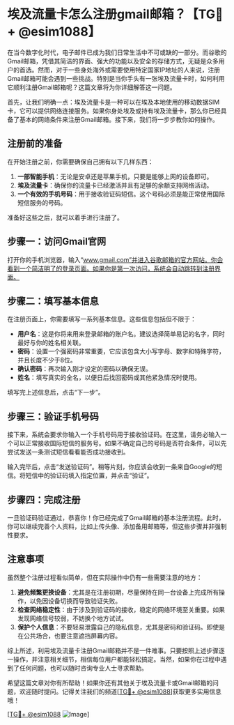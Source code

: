 # 埃及流量卡怎么注册gmail邮箱？【TG💪+ @esim1088】

在当今数字化时代，电子邮件已成为我们日常生活中不可或缺的一部分。而谷歌的Gmail邮箱，凭借其简洁的界面、强大的功能以及安全的存储方式，无疑是众多用户的首选。然而，对于一些身处海外或需要使用特定国家IP地址的人来说，注册Gmail邮箱可能会遇到一些挑战。特别是当你手头有一张埃及流量卡时，如何利用它顺利注册Gmail邮箱呢？这篇文章将为你详细解答这一问题。

首先，让我们明确一点：埃及流量卡是一种可以在埃及本地使用的移动数据SIM卡，它可以提供网络连接服务。如果你身处埃及或持有埃及流量卡，那么你已经具备了基本的网络条件来注册Gmail邮箱。接下来，我们将一步步教你如何操作。

## 注册前的准备

在开始注册之前，你需要确保自己拥有以下几样东西：

1. **一部智能手机**：无论是安卓还是苹果手机，只要是能够上网的设备即可。
2. **埃及流量卡**：确保你的流量卡已经激活并且有足够的余额支持网络活动。
3. **一个有效的手机号码**：用于接收验证码短信。这个号码必须是能正常使用国际短信服务的号码。

准备好这些之后，就可以着手进行注册了。

## 步骤一：访问Gmail官网

打开你的手机浏览器，输入“www.gmail.com”并进入谷歌邮箱的官方网站。你会看到一个简洁明了的登录页面。如果你是第一次访问，系统会自动跳转到注册界面。

## 步骤二：填写基本信息

在注册页面上，你需要填写一系列基本信息。这些信息包括但不限于：

- **用户名**：这是你将来用来登录邮箱的账户名。建议选择简单易记的名字，同时最好与你的姓名相关联。
- **密码**：设置一个强密码非常重要，它应该包含大小写字母、数字和特殊字符，并且长度不少于8位。
- **确认密码**：再次输入刚才设定的密码以确保无误。
- **姓名**：填写真实的全名，以便日后找回密码或其他紧急情况时使用。

填写完上述信息后，点击“下一步”。

## 步骤三：验证手机号码

接下来，系统会要求你输入一个手机号码用于接收验证码。在这里，请务必输入一个可以正常接收国际短信的服务号。如果不确定自己的号码是否符合条件，可以先尝试发送一条测试短信看看能否成功接收到。

输入完毕后，点击“发送验证码”。稍等片刻，你应该会收到一条来自Google的短信。将短信中的验证码填入指定位置，并点击“验证”。

## 步骤四：完成注册

一旦验证码验证通过，恭喜你！你已经完成了Gmail邮箱的基本注册流程。此时，你可以继续完善个人资料，比如上传头像、添加备用邮箱等，但这些步骤并非强制性要求。

## 注意事项

虽然整个注册过程看似简单，但在实际操作中仍有一些需要注意的地方：

1. **避免频繁更换设备**：尤其是在注册初期，尽量保持在同一台设备上完成所有操作，以免因设备切换而导致验证失败。
2. **检查网络稳定性**：由于涉及到验证码的接收，稳定的网络环境至关重要。如果发现网络信号较弱，不妨换个地方试试。
3. **保护个人信息**：不要轻易泄露自己的隐私信息，尤其是密码和验证码。即使是在公共场合，也要注意遮挡屏幕内容。

综上所述，利用埃及流量卡注册Gmail邮箱并不是一件难事。只要按照上述步骤逐一操作，并注意相关细节，相信每位用户都能轻松搞定。当然，如果你在过程中遇到了任何问题，也可以随时咨询专业人士寻求帮助。

希望这篇文章对你有所帮助！如果你还有其他关于埃及流量卡或Gmail邮箱的问题，欢迎随时提问。记得关注我们的频道[[TG💪+ @esim1088](https://t.me/s/esim1088)]获取更多实用信息哦！

[[TG💪+ @esim1088](https://t.me/s/esim1088) ![Image](https://i.postimg.cc/4NQfJmqS/Snipaste-2025-05-13-00-14-12.png)]